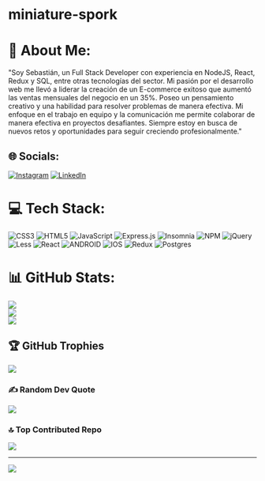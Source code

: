 # miniature-spork
# 💫 About Me:
"Soy Sebastián, un Full Stack Developer con experiencia en NodeJS, React, Redux y SQL, entre otras tecnologías del sector. Mi pasión por el desarrollo web me llevó a liderar la creación de un E-commerce exitoso que aumentó las ventas mensuales del negocio en un 35%. Poseo un pensamiento creativo y una habilidad para resolver problemas de manera efectiva. Mi enfoque en el trabajo en equipo y la comunicación me permite colaborar de manera efectiva en proyectos desafiantes. Siempre estoy en busca de nuevos retos y oportunidades para seguir creciendo profesionalmente."


## 🌐 Socials:
[![Instagram](https://img.shields.io/badge/Instagram-%23E4405F.svg?logo=Instagram&logoColor=white)](https://instagram.com/seba_ramos__) [![LinkedIn](https://img.shields.io/badge/LinkedIn-%230077B5.svg?logo=linkedin&logoColor=white)](https://linkedin.com/in/sebastián-ramos-425828266/) 

# 💻 Tech Stack:
![CSS3](https://img.shields.io/badge/css3-%231572B6.svg?style=flat&logo=css3&logoColor=white) ![HTML5](https://img.shields.io/badge/html5-%23E34F26.svg?style=flat&logo=html5&logoColor=white) ![JavaScript](https://img.shields.io/badge/javascript-%23323330.svg?style=flat&logo=javascript&logoColor=%23F7DF1E) ![Express.js](https://img.shields.io/badge/express.js-%23404d59.svg?style=flat&logo=express&logoColor=%2361DAFB) ![Insomnia](https://img.shields.io/badge/Insomnia-black?style=flat&logo=insomnia&logoColor=5849BE) ![NPM](https://img.shields.io/badge/NPM-%23000000.svg?style=flat&logo=npm&logoColor=white) ![jQuery](https://img.shields.io/badge/jquery-%230769AD.svg?style=flat&logo=jquery&logoColor=white) ![Less](https://img.shields.io/badge/less-2B4C80?style=flat&logo=less&logoColor=white) ![React](https://img.shields.io/badge/react-%2320232a.svg?style=flat&logo=react&logoColor=%2361DAFB) ![ANDROID](https://img.shields.io/badge/android-%2320232a.svg?style=flat&logo=android&logoColor=%a4c639) ![IOS](https://img.shields.io/badge/IOS-%2320232a.svg?style=flat&logo=apple&logoColor=white) ![Redux](https://img.shields.io/badge/redux-%23593d88.svg?style=flat&logo=redux&logoColor=white) ![Postgres](https://img.shields.io/badge/postgres-%23316192.svg?style=flat&logo=postgresql&logoColor=white)
# 📊 GitHub Stats:
![](https://github-readme-stats.vercel.app/api?username=SebastianBeltzer&theme=default&hide_border=false&include_all_commits=false&count_private=false)<br/>
![](https://github-readme-streak-stats.herokuapp.com/?user=SebastianBeltzer&theme=default&hide_border=false)<br/>
![](https://github-readme-stats.vercel.app/api/top-langs/?username=SebastianBeltzer&theme=default&hide_border=false&include_all_commits=false&count_private=false&layout=compact)

## 🏆 GitHub Trophies
![](https://github-profile-trophy.vercel.app/?username=SebastianBeltzer&theme=flat&no-frame=false&no-bg=false&margin-w=4)

### ✍️ Random Dev Quote
![](https://quotes-github-readme.vercel.app/api?type=horizontal&theme=light)

### 🔝 Top Contributed Repo
![](https://github-contributor-stats.vercel.app/api?username=SebastianBeltzer&limit=5&theme=dark&combine_all_yearly_contributions=true)

---
[![](https://visitcount.itsvg.in/api?id=SebastianBeltzer&icon=4&color=12)](https://visitcount.itsvg.in)

<!-- Proudly created with GPRM ( https://gprm.itsvg.in ) -->
